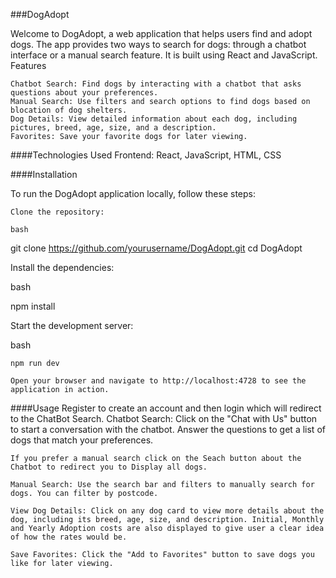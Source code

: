 ###DogAdopt

Welcome to DogAdopt, a web application that helps users find and adopt dogs. The app provides two ways to search for dogs: through a chatbot interface or a manual search feature. It is built using React and JavaScript.
Features

    Chatbot Search: Find dogs by interacting with a chatbot that asks questions about your preferences.
    Manual Search: Use filters and search options to find dogs based on blocation of dog shelters.
    Dog Details: View detailed information about each dog, including pictures, breed, age, size, and a description.
    Favorites: Save your favorite dogs for later viewing.

####Technologies Used
    Frontend: React, JavaScript, HTML, CSS

####Installation

To run the DogAdopt application locally, follow these steps:

    Clone the repository:

    bash

git clone https://github.com/yourusername/DogAdopt.git
cd DogAdopt

Install the dependencies:

bash

npm install

Start the development server:

bash

    npm run dev

    Open your browser and navigate to http://localhost:4728 to see the application in action.

####Usage
    Register to create an account and then login which will redirect to the ChatBot Search.
    Chatbot Search: Click on the "Chat with Us" button to start a conversation with the chatbot. Answer the questions to get a list of dogs that match your preferences.

    If you prefer a manual search click on the Seach button about the Chatbot to redirect you to Display all dogs.

    Manual Search: Use the search bar and filters to manually search for dogs. You can filter by postcode.

    View Dog Details: Click on any dog card to view more details about the dog, including its breed, age, size, and description. Initial, Monthly and Yearly Adoption costs are also displayed to give user a clear idea of how the rates would be.

    Save Favorites: Click the "Add to Favorites" button to save dogs you like for later viewing.
